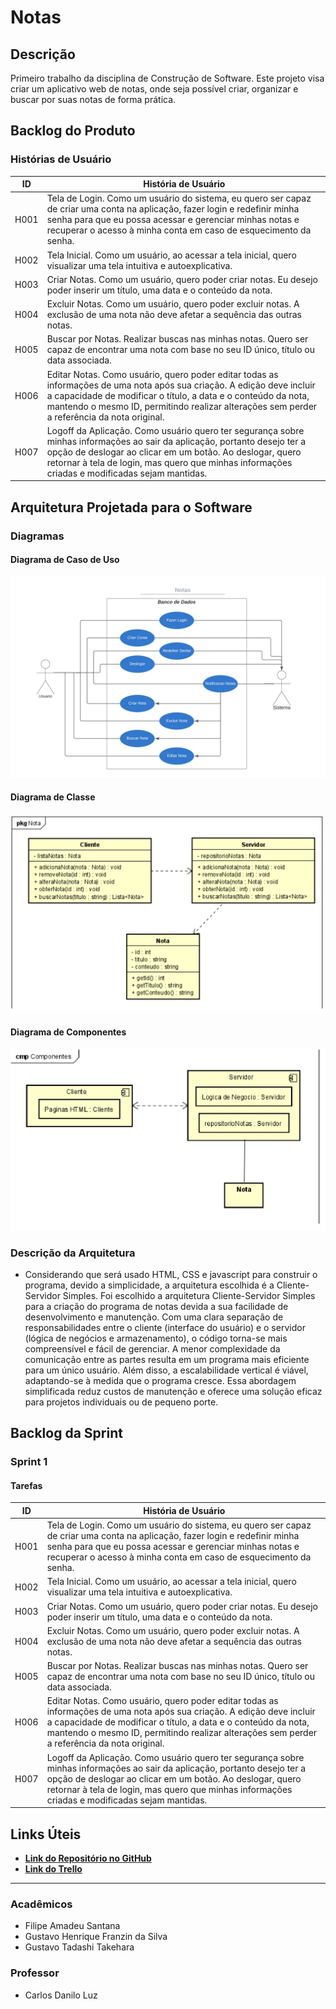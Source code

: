 # Notas

## Descrição

Primeiro trabalho da disciplina de Construção de Software. Este projeto visa criar um aplicativo web de notas, onde seja possível criar, organizar e buscar por suas notas de forma prática.

## Backlog do Produto

### Histórias de Usuário

| ID   | História de Usuário                                       |
|------|------------------------------------------------------------|
| H001 | Tela de Login. Como um usuário do sistema, eu quero ser capaz de criar uma conta na aplicação, fazer login e redefinir minha senha para que eu possa acessar e gerenciar minhas notas e recuperar o acesso à minha conta em caso de esquecimento da senha.|
| H002 | Tela Inicial. Como um usuário, ao acessar a tela inicial, quero visualizar uma tela intuitiva e autoexplicativa.|
| H003 | Criar Notas. Como um usuário, quero poder criar notas. Eu desejo poder inserir um título, uma data e o conteúdo da nota.|
| H004 | Excluir Notas. Como um usuário, quero poder excluir notas. A exclusão de uma nota não deve afetar a sequência das outras notas. |
| H005 | Buscar por Notas. Realizar buscas nas minhas notas. Quero ser capaz de encontrar uma nota com base no seu ID único, título ou data associada. |
| H006 | Editar Notas. Como usuário, quero poder editar todas as informações de uma nota após sua criação. A edição deve incluir a capacidade de modificar o título, a data e o conteúdo da nota, mantendo o mesmo ID, permitindo realizar alterações sem perder a referência da nota original. |
| H007 | Logoff da Aplicação. Como usuário quero ter segurança sobre minhas informações ao sair da aplicação, portanto desejo ter a opção de deslogar ao clicar em um botão. Ao deslogar, quero retornar à tela de login, mas quero que minhas informações criadas e modificadas sejam mantidas. |

## Arquitetura Projetada para o Software

### Diagramas

#### Diagrama de Caso de Uso
![Diagrama de Caso de Uso](https://github.com/filipeUEM/Construcao-de-Software/blob/main/Diagramas/Diagrama%20de%20Caso%20de%20Uso.png)

#### Diagrama de Classe
![Diagrama de Classe](https://github.com/filipeUEM/Construcao-de-Software/blob/main/Diagramas/Diagrama-de-classe.png)

#### Diagrama de Componentes
![Diagrama de Componentes](https://github.com/filipeUEM/Construcao-de-Software/blob/main/Diagramas/diagrama-de-componentes.PNG)

### Descrição da Arquitetura

- Considerando que será usado HTML, CSS e javascript para construir o programa, devido a simplicidade, a arquitetura escolhida é a Cliente-Servidor Simples. Foi escolhido a arquitetura Cliente-Servidor Simples para a criação do programa de notas devida a sua facilidade de desenvolvimento e manutenção. Com uma clara separação de responsabilidades entre o cliente (interface do usuário) e o servidor (lógica de negócios e armazenamento), o código torna-se mais compreensível e fácil de gerenciar. A menor complexidade da comunicação entre as partes resulta em um programa mais eficiente para um único usuário. Além disso, a escalabilidade vertical é viável, adaptando-se à medida que o programa cresce. Essa abordagem simplificada reduz custos de manutenção e oferece uma solução eficaz para projetos individuais ou de pequeno porte.

## Backlog da Sprint

### Sprint 1

#### Tarefas

| ID   | História de Usuário                                       |
|------|------------------------------------------------------------|
| H001 | Tela de Login. Como um usuário do sistema, eu quero ser capaz de criar uma conta na aplicação, fazer login e redefinir minha senha para que eu possa acessar e gerenciar minhas notas e recuperar o acesso à minha conta em caso de esquecimento da senha.|
| H002 | Tela Inicial. Como um usuário, ao acessar a tela inicial, quero visualizar uma tela intuitiva e autoexplicativa.|
| H003 | Criar Notas. Como um usuário, quero poder criar notas. Eu desejo poder inserir um título, uma data e o conteúdo da nota.|
| H004 | Excluir Notas. Como um usuário, quero poder excluir notas. A exclusão de uma nota não deve afetar a sequência das outras notas. |
| H005 | Buscar por Notas. Realizar buscas nas minhas notas. Quero ser capaz de encontrar uma nota com base no seu ID único, título ou data associada. |
| H006 | Editar Notas. Como usuário, quero poder editar todas as informações de uma nota após sua criação. A edição deve incluir a capacidade de modificar o título, a data e o conteúdo da nota, mantendo o mesmo ID, permitindo realizar alterações sem perder a referência da nota original. |
| H007 | Logoff da Aplicação. Como usuário quero ter segurança sobre minhas informações ao sair da aplicação, portanto desejo ter a opção de deslogar ao clicar em um botão. Ao deslogar, quero retornar à tela de login, mas quero que minhas informações criadas e modificadas sejam mantidas. |

## Links Úteis

- [**Link do Repositório no GitHub**](https://github.com/filipeUEM/Construcao-de-Software)
- [**Link do Trello**](https://trello.com/b/seuquadroscrum)

--- 

### Acadêmicos

- Filipe Amadeu Santana
- Gustavo Henrique Franzin da Silva
- Gustavo Tadashi Takehara

### Professor

- Carlos Danilo Luz


